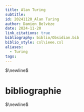 ```yaml
---
title: Alan Turing
subtitle: 
id: 20241120_Alan Turing
author: Damien Belvèze
date: 2024-11-20
link_citations: true
bibliography: biblio/Obsidian.bib
biblio_style: csl\ieee.csl
aliases:
  - Turing
tags:
---
```




$\newline$
# bibliographie
$\newline$







